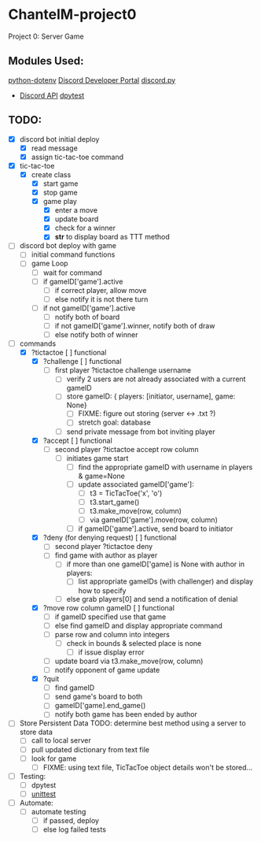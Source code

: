 # ChantelM-project0
Project 0: Server Game

## Modules Used:
[python-dotenv](https://pypi.org/project/python-dotenv/)
[Discord Developer Portal](https://discord.com/developers/docs/intro)
[discord.py](https://discordpy.readthedocs.io/en/stable/)
- [Discord API](https://discordpy.readthedocs.io/en/stable/api.html)
[dpytest](https://dpytest.readthedocs.io/en/latest/)

## TODO:
- [x] discord bot initial deploy
  - [x] read message
  - [x] assign tic-tac-toe command
- [x] tic-tac-toe
  - [x] create class
    - [x] start game
    - [x] stop game
    - [x] game play
      - [x] enter a move
      - [x] update board
      - [x] check for a winner
      - [x] __str__ to display board as TTT method
- [ ] discord bot deploy with game
  - [ ] initial command functions
  - [ ] game Loop
    - [ ] wait for command
    - [ ] if gameID['game'].active
      - [ ]  if correct player, allow move
      - [ ]  else notify it is not there turn
    - [ ] if not gameID['game'].active
      - [ ] notify both of board
      - [ ] if not gameID['game'].winner, notify both of draw
      - [ ] else notify both of winner
- [ ] commands
  - [x] ?tictactoe [ ] functional
    - [x] ?challenge [ ] functional
      - [ ] first player ?tictactoe challenge username
        - [ ] verify 2 users are not already associated with a current gameID
        - [ ] store gameID: { players: [initiator, username], game: None}
          - [ ]  FIXME: figure out storing (server <-> .txt ?)
          - [ ]  stretch goal: database
        - [ ] send private message from bot inviting player
    - [x] ?accept [ ] functional 
      - [ ] second player ?tictactoe accept row column
        - [ ] initiates game start 
          - [ ] find the appropriate gameID with username in players & game=None
          - [ ] update associated gameID['game']:
            - [ ] t3 = TicTacToe('x', 'o')
            - [ ] t3.start_game()
            - [ ] t3.make_move(row, column)
            - [ ] via gameID['game'].move(row, column)
          - [ ] if gameID['game'].active, send board to initiator
    - [x] ?deny (for denying request) [ ] functional
      - [ ] second player ?tictactoe deny
      - [ ] find game with author as player
        - [ ] if more than one gameID['game] is None with author in players:
          - [ ] list appropriate gameIDs (with challenger) and display how to specify
        - [ ] else grab players[0] and send a notification of denial
    - [x] ?move row column gameID [ ] functional
      - [ ] if gameID specified use that game 
      - [ ] else find gameID and display appropriate command
      - [ ] parse row and column into integers
        - [ ] check in bounds & selected place is none
          - [ ] if issue display error
      - [ ] update board via t3.make_move(row, column)
      - [ ] notify opponent of game update
    - [x] ?quit
      - [ ] find gameID
      - [ ] send game's board to both
      - [ ] gameID['game].end_game()
      - [ ] notify both game has been ended by author
- [ ] Store Persistent Data TODO: determine best method using a server to store data
  - [ ] call to local server
  - [ ] pull updated dictionary from text file
  - [ ] look for game
    - [ ] FIXME: using text file, TicTacToe object details won't be stored...
- [ ] Testing:
  - [ ] dpytest
  - [ ] [unittest](https://docs.python.org/3/library/unittest.html)
- [ ] Automate:
  - [ ] automate testing
    - [ ] if passed, deploy
    - [ ] else log failed tests
